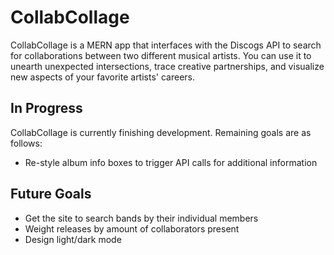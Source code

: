 # CollabCollage
CollabCollage is a MERN app that interfaces with the Discogs API to search for collaborations between two different musical artists. You can use it to unearth unexpected intersections, trace creative partnerships, and visualize new aspects of your favorite artists' careers.

## In Progress
CollabCollage is currently finishing development. Remaining goals are as follows:
* Re-style album info boxes to trigger API calls for additional information

## Future Goals
* Get the site to search bands by their individual members
* Weight releases by amount of collaborators present
* Design light/dark mode
